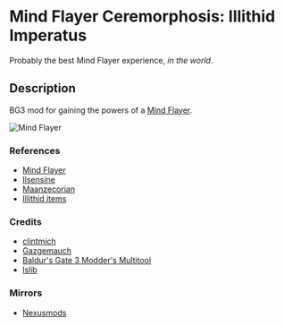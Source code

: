 # Mind Flayer Ceremorphosis: Illithid Imperatus

Probably the best Mind Flayer experience, *in the world*.

## Description

BG3 mod for gaining the powers of a [Mind Flayer](https://forgottenrealms.fandom.com/wiki/Mind_flayer).

![Mind Flayer](https://static.wikia.nocookie.net/forgottenrealms/images/2/2b/Mind_flayer_-_5E.jpg/revision/latest?cb=20200305201225)

### References

- [Mind Flayer](https://forgottenrealms.fandom.com/wiki/Mind_flayer)
- [Ilsensine](https://forgottenrealms.fandom.com/wiki/Ilsensine)
- [Maanzecorian](https://forgottenrealms.fandom.com/wiki/Maanzecorian)
- [Illithid items](https://forgottenrealms.fandom.com/wiki/Category:Illithid_items)

### Credits

- [clintmich](https://www.nexusmods.com/baldursgate3/mods/286)
- [Gazgemauch](https://www.nexusmods.com/baldursgate3/mods/900)
- [Baldur's Gate 3 Modder's Multitool](https://github.com/ShinyHobo/BG3-Modders-Multitool)
- [lslib](https://github.com/Norbyte/lslib)

### Mirrors

- [Nexusmods](https://www.nexusmods.com/baldursgate3/mods/3956)
